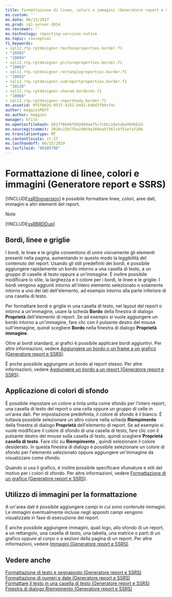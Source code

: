 ```yaml
---
title: Formattazione di linee, colori e immagini (Generatore report e SSRS) | Microsoft Docs
ms.custom: ''
ms.date: 06/13/2017
ms.prod: sql-server-2014
ms.reviewer: ''
ms.technology: reporting-services-native
ms.topic: conceptual
f1_keywords:
- sql12.rtp.rptdesigner.textboxproperties.border.f1
- "10502"
- "10094"
- sql12.rtp.rptdesigner.pictureproperties.border.f1
- "10063"
- sql12.rtp.rptdesigner.rectangleproperties.border.f1
- "10055"
- sql12.rtp.rptdesigner.subreportproperties.border.f1
- "10126"
- sql12.rtp.rptdesigner.shared.borderdv.f1
- "10066"
- sql12.rtp.rptdesigner.reportbody.border.f1
ms.assetid: 0f5f0d2a-9537-4152-b441-b40d7f04cf4c
author: maggiesMSFT
ms.author: maggies
manager: kfile
ms.openlocfilehash: 681ff6b46f692804aef5c7cbbc16e5abe99dbb2d
ms.sourcegitcommit: 3026c22b7fba19059a769ea5f367c4f51efaf286
ms.translationtype: MT
ms.contentlocale: it-IT
ms.lasthandoff: 06/15/2019
ms.locfileid: "66105796"
---
```

# <a name="formatting-lines-colors-and-images-report-builder-and-ssrs"></a>Formattazione di linee, colori e immagini (Generatore report e SSRS)
  [!INCLUDE[ssRSnoversion](../../includes/ssrsnoversion-md.md)] è possibile formattare linee, colori, aree dati, immagini e altri elementi del report.  
  
> [!NOTE]  
>  [!INCLUDE[ssRBRDDup](../../includes/ssrbrddup-md.md)]  
  
## <a name="borders-lines-and-gridlines"></a>Bordi, linee e griglie  
 I bordi, le linee e le griglie consentono di unire visivamente gli elementi presenti nella pagina, aumentando in questo modo la leggibilità del contenuto del report. Usando gli stili predefiniti dei bordi, è possibile aggiungere rapidamente un bordo intorno a una casella di testo, a un gruppo di caselle di testo oppure a un'immagine. È inoltre possibile modificare lo stile, la larghezza e il colore per i bordi, le linee e le griglie. I bordi vengono aggiunti intorno all'intero elemento selezionato o solamente intorno a uno dei lati dell'elemento, ad esempio intorno alla parte inferiore di una casella di testo.  
  
 Per formattare bordi e griglie in una casella di testo, nel layout del report o intorno a un'immagine, usare la scheda **Bordo** della finestra di dialogo **Proprietà** dell'elemento di report. Se ad esempio si vuole aggiungere un bordo intorno a un'immagine, fare clic con il pulsante destro del mouse sull'immagine, quindi scegliere **Bordo** nella finestra di dialogo **Proprietà immagine**.  
  
 Oltre ai bordi standard, ai grafici è possibile applicare bordi aggiuntivi. Per altre informazioni, vedere [Aggiungere un bordo o un frame a un grafico &#40;Generatore report e SSRS&#41;](add-a-border-frame-to-a-chart-report-builder-and-ssrs.md).  
  
 È anche possibile aggiungere un bordo al report stesso. Per altre informazioni, vedere [Aggiungere un bordo a un report &#40;Generatore report e SSRS&#41;](add-a-border-to-a-report-report-builder-and-ssrs.md).  
  
## <a name="applying-background-colors"></a>Applicazione di colori di sfondo  
 È possibile impostare un colore a tinta unita come sfondo per l'intero report, una casella di testo del report o una cella oppure un gruppo di celle in un'area dati. Per impostazione predefinita, il colore di sfondo è il bianco. È tuttavia possibile selezionare un altro colore nella scheda **Riempimento** della finestra di dialogo **Proprietà** dell'elemento di report. Se ad esempio si vuole modificare il colore di sfondo di una casella di testo, fare clic con il pulsante destro del mouse sulla casella di testo, quindi scegliere **Proprietà casella di testo**. Fare clic su **Riempimento** , quindi selezionare il colore desiderato. In questa finestra di dialogo è possibile selezionare un colore di sfondo per l'elemento selezionato oppure aggiungere un'immagine da visualizzare come sfondo.  
  
 Quando si usa il grafico, è inoltre possibile specificare sfumature e stili del motivo per i colori di sfondo. Per altre informazioni, vedere [Formattazione di un grafico &#40;Generatore report e SSRS&#41;](formatting-a-chart-report-builder-and-ssrs.md).  
  
## <a name="using-images-as-formatting"></a>Utilizzo di immagini per la formattazione  
 A un'area dati è possibile aggiungere campi in cui sono contenute immagini. Le immagini eventualmente incluse negli appositi campi vengono visualizzate in fase di esecuzione del report.  
  
 È anche possibile aggiungere immagini, quali logo, allo sfondo di un report, a un rettangolo, una casella di testo, una tabella, una matrice o parti di un grafico oppure al corpo o a sezioni della pagina di un report. Per altre informazioni, vedere [Immagini &#40;Generatore report e SSRS&#41;](images-report-builder-and-ssrs.md).  
  
## <a name="see-also"></a>Vedere anche  
 [Formattazione di testo e segnaposto &#40;Generatore report e SSRS&#41;](formatting-text-and-placeholders-report-builder-and-ssrs.md)   
 [Formattazione di numeri e date &#40;Generatore report e SSRS&#41;](formatting-numbers-and-dates-report-builder-and-ssrs.md)   
 [Formattare il testo in una casella di testo &#40;Generatore report e SSRS&#41;](format-text-in-a-text-box-report-builder-and-ssrs.md)   
 [Finestra di dialogo Riempimento &#40;Generatore report e SSRS&#41;](../fill-dialog-box-report-builder-and-ssrs.md)  
  
  
